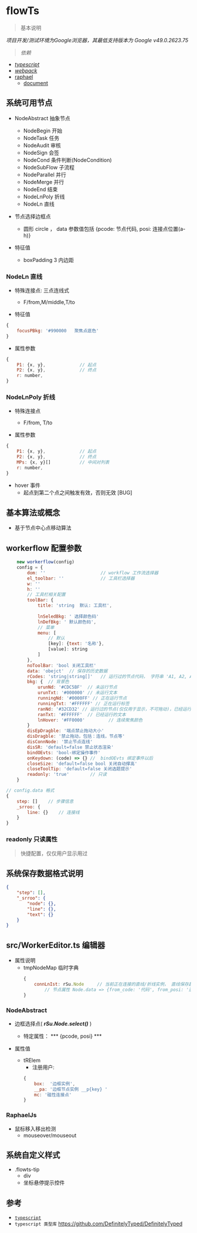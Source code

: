 # flowTs

> 基本说明

*项目开发/测试环境为Google浏览器，其最低支持版本为 Google v49.0.2623.75*



> *依赖*

- *[typescript](https://github.com/Microsoft/TypeScript)*
- *[webpack](https://github.com/webpack/webpack)*
- [raphael](https://github.com/DmitryBaranovskiy/raphael)
  - [document](http://dmitrybaranovskiy.github.io/raphael/)



## 系统可用节点
- NodeAbstract 抽象节点
    - NodeBegin 开始
    - NodeTask 任务
    - NodeAudit 审核
    - NodeSign 会签
    - NodeCond 条件判断(NodeCondition)
    - NodeSubFlow 子流程
    - NodeParallel 并行
    - NodeMerge 并行
    - NodeEnd 结束
    - NodeLnPoly 折线
    - NodeLn 直线

- 节点选择边框点
    - 圆形 circle ， data 参数值包括 {pcode: 节点代码, posi: 连接点位置(a-h)}
- 特征值
    - boxPadding 3  内边距
    
### NodeLn 直线

- 特殊连接点: 三点连线式
    - F/from,M/middle,T/to

- 特征值
```js
{
    focusPBkg: '#990000   聚焦点底色'
}        
```

- 属性参数
```js
{
    P1: {x, y},             // 起点
    P2: {x, y},             // 终点
    r: number,
}
```

### NodeLnPoly 折线
- 特殊连接点
    - F/from, T/to

- 属性参数
```js
{
    P1: {x, y},             // 起点
    P2: {x, y},             // 终点
    MPs: {x, y}[]           // 中间对列表
    r: number,
}    
```

- hover 事件
    - 起点到第二个点之间触发有效，否则无效 [BUG]
    

## 基本算法或概念
- 基于节点中心点移动算法    

## workerflow 配置参数
```js
    new workerflow(config)
    config = {
        dom: ''                     // workflow 工作流选择器
        el_toolbar: ''              // 工具栏选择器
        w: ''
        h: ''
        // 工具栏相关配置
        toolBar: {
            title: 'string  默认: 工具栏',
            
            lnSeledBkg: ' 选择颜色码'
            lnDefBkg: ' 默认颜色码',
            // 菜单
            menu: [
                // 默认
                [key]: {text: '名称'},
                [value]: string
            ]
        },
        noToolBar: 'bool 关闭工具栏'
        data: 'obejct'  // 保存的历史数据
        rCodes: 'string|string[]'   // 运行过的节点代码， 字符串 'A1, A2, A*' => ['A1', 'A2', 'A*']
        bkg: {  // 背景色
            urunNd: '#CDC5BF'  // 未运行节点
            urunTxt: '#000000' // 未运行文本
            runningNd: '#0000FF' // 正在运行节点
            runningTxt: '#FFFFFF' // 正在运行标签
            ranNd: '#32CD32' // 运行过的节点(仅仅用于显示，不可拖动)，已经运行
            ranTxt: '#FFFFFF'  // 已经运行的文本
            lnHover: '#FF0000'         // 连续聚焦颜色
        }
        disEpDragble: '端点禁止拖动大小'
        disDragble: '禁止拖动，包括：连线，节点等'
        disConnNode: '禁止节点连线'
        disSR: 'default=false 禁止状态渲染'
        bindOEvts: 'bool-绑定操作事件'
        onKeydown: (code) => {} //  bindOEvts 绑定事件以后
        closeSize: 'default=false bool 关闭自动撑高'
        closeToolTip: 'default=false 关闭选题提示'
        readonly: 'true'        // 只读
    }
```

```js
// config.data 格式
{
    step: []    // 步骤信息
    _srroo: {
        line: {}    // 连接线
    }
}
```

### **readonly** 只读属性

> 快捷配置，仅仅用户显示用过


## 系统保存数据格式说明
```json
{
    "step": [],
    "_srroo": {
        "node": {},
        "line": {},
        "text": {}
    }
}
```

## src/WorkerEditor.ts 编辑器
- 属性说明
    - tmpNodeMap 临时字典
        ```js
        {
            connLnIst: rSu.Node     // 当前正在连接的直线/折线实例， 直线保存起点和终点
                // 节点属性 Node.data => {from_code: '代码', from_posi: '连线的位置', to_code: '终点节点代码', to_posi: '连接点位置' }
        }
        ```

### NodeAbstract
- 边框选择点( ***rSu.Node.select()*** )

    - 特定属性： *** {pcode, posi} ***
- 属性值
    - tRElem
        - 注册用户: 
        ```js
        {
            box:  '边框实例',
            __pa: '边框节点实例 __p{key} '
            mc: '磁性连接点'
        }
        ```


### RaphaelJs
- 鼠标移入移出检测
    - mouseover/mouseout

## 系统自定义样式
- .flowts-tip
    - div
    - 坐标悬停提示控件        







## 参考

- [`typescript`](https://www.typescriptlang.org)
- `typescript 类型库` https://github.com/DefinitelyTyped/DefinitelyTyped

